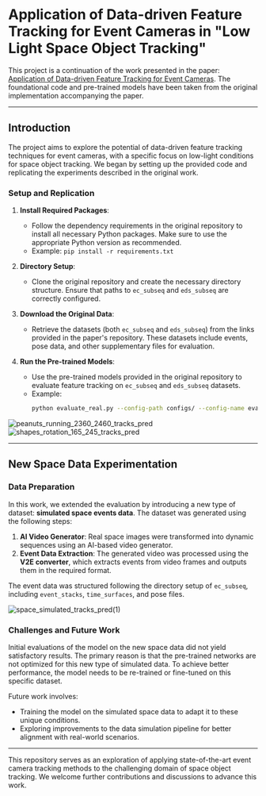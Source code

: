 # Application of Data-driven Feature Tracking for Event Cameras in "Low Light Space Object Tracking"

This project is a continuation of the work presented in the paper: [Application of Data-driven Feature Tracking for Event Cameras](https://arxiv.org/pdf/2211.12826). The foundational code and pre-trained models have been taken from the original implementation accompanying the paper.

---

## Introduction

The project aims to explore the potential of data-driven feature tracking techniques for event cameras, with a specific focus on low-light conditions for space object tracking. We began by setting up the provided code and replicating the experiments described in the original work. 

### Setup and Replication
1. **Install Required Packages**: 
   - Follow the dependency requirements in the original repository to install all necessary Python packages. Make sure to use the appropriate Python version as recommended.
   - Example: `pip install -r requirements.txt`

2. **Directory Setup**:
   - Clone the original repository and create the necessary directory structure. Ensure that paths to `ec_subseq` and `eds_subseq` are correctly configured.

3. **Download the Original Data**:
   - Retrieve the datasets (both `ec_subseq` and `eds_subseq`) from the links provided in the paper's repository. These datasets include events, pose data, and other supplementary files for evaluation.

4. **Run the Pre-trained Models**:
   - Use the pre-trained models provided in the original repository to evaluate feature tracking on `ec_subseq` and `eds_subseq` datasets. 
   - Example:
     ```bash
     python evaluate_real.py --config-path configs/ --config-name eval_ec_subseq
     ```
![peanuts_running_2360_2460_tracks_pred](https://github.com/user-attachments/assets/b9e33c28-60d1-4a7c-ac48-5672a9883748)
![shapes_rotation_165_245_tracks_pred](https://github.com/user-attachments/assets/9946f313-2762-4cb1-867e-e840478cc910)


---

## New Space Data Experimentation

### Data Preparation
In this work, we extended the evaluation by introducing a new type of dataset: **simulated space events data**. The dataset was generated using the following steps:
1. **AI Video Generator**: Real space images were transformed into dynamic sequences using an AI-based video generator.
2. **Event Data Extraction**: The generated video was processed using the **V2E converter**, which extracts events from video frames and outputs them in the required format.

The event data was structured following the directory setup of `ec_subseq`, including `event_stacks`, `time_surfaces`, and pose files.

![space_simulated_tracks_pred(1)](https://github.com/user-attachments/assets/38712117-47d9-42cb-9679-fb116e37de64)

### Challenges and Future Work
Initial evaluations of the model on the new space data did not yield satisfactory results. The primary reason is that the pre-trained networks are not optimized for this new type of simulated data. To achieve better performance, the model needs to be re-trained or fine-tuned on this specific dataset.

Future work involves:
- Training the model on the simulated space data to adapt it to these unique conditions.
- Exploring improvements to the data simulation pipeline for better alignment with real-world scenarios.
---

This repository serves as an exploration of applying state-of-the-art event camera tracking methods to the challenging domain of space object tracking. We welcome further contributions and discussions to advance this work.
